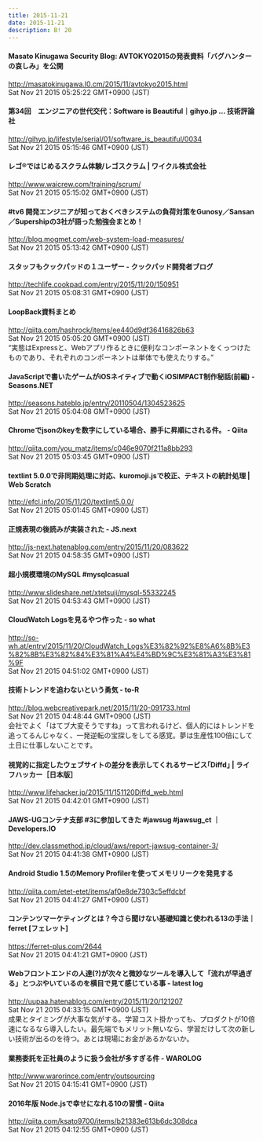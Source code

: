 ```yaml
---
title: 2015-11-21
date: 2015-11-21
description: B! 20
---
```


#### Masato Kinugawa Security Blog: AVTOKYO2015の発表資料「バグハンターの哀しみ」を公開
http://masatokinugawa.l0.cm/2015/11/avtokyo2015.html<br>
Sat Nov 21 2015 05:25:22 GMT+0900 (JST)<br>


#### 第34回　エンジニアの世代交代：Software is Beautiful｜gihyo.jp … 技術評論社
http://gihyo.jp/lifestyle/serial/01/software_is_beautiful/0034<br>
Sat Nov 21 2015 05:15:46 GMT+0900 (JST)<br>


#### レゴ®ではじめるスクラム体験/レゴスクラム | ワイクル株式会社
http://www.waicrew.com/training/scrum/<br>
Sat Nov 21 2015 05:15:02 GMT+0900 (JST)<br>


####   #tv6 開発エンジニアが知っておくべきシステムの負荷対策をGunosy／Sansan／Supershipの3社が語った勉強会まとめ！
http://blog.mogmet.com/web-system-load-measures/<br>
Sat Nov 21 2015 05:13:42 GMT+0900 (JST)<br>


#### スタッフもクックパッドの１ユーザー - クックパッド開発者ブログ
http://techlife.cookpad.com/entry/2015/11/20/150951<br>
Sat Nov 21 2015 05:08:31 GMT+0900 (JST)<br>


#### LoopBack資料まとめ
http://qiita.com/hashrock/items/ee440d9df36416826b63<br>
Sat Nov 21 2015 05:05:20 GMT+0900 (JST)<br>
“実態はExpressと、Webアプリ作るときに便利なコンポーネントをくっつけたものであり、それぞれのコンポーネントは単体でも使えたりする。”


#### JavaScriptで書いたゲームがiOSネイティブで動くiOSIMPACT制作秘話(前編) - Seasons.NET
http://seasons.hateblo.jp/entry/20110504/1304523625<br>
Sat Nov 21 2015 05:04:08 GMT+0900 (JST)<br>


#### Chromeでjsonのkeyを数字にしている場合、勝手に昇順にされる件。 - Qiita
http://qiita.com/you_matz/items/c046e9070f211a8bb293<br>
Sat Nov 21 2015 05:03:45 GMT+0900 (JST)<br>


####                 textlint 5.0.0で非同期処理に対応、kuromoji.jsで校正、テキストの統計処理 | Web Scratch            
http://efcl.info/2015/11/20/textlint5.0.0/<br>
Sat Nov 21 2015 05:01:45 GMT+0900 (JST)<br>


#### 正規表現の後読みが実装された - JS.next
http://js-next.hatenablog.com/entry/2015/11/20/083622<br>
Sat Nov 21 2015 04:58:35 GMT+0900 (JST)<br>


#### 超小規模環境のMySQL #mysqlcasual
http://www.slideshare.net/xtetsuji/mysql-55332245<br>
Sat Nov 21 2015 04:53:43 GMT+0900 (JST)<br>


#### CloudWatch Logsを見るやつ作った - so what
http://so-wh.at/entry/2015/11/20/CloudWatch_Logs%E3%82%92%E8%A6%8B%E3%82%8B%E3%82%84%E3%81%A4%E4%BD%9C%E3%81%A3%E3%81%9F<br>
Sat Nov 21 2015 04:51:02 GMT+0900 (JST)<br>


#### 技術トレンドを追わないという勇気 - to-R
http://blog.webcreativepark.net/2015/11/20-091733.html<br>
Sat Nov 21 2015 04:48:44 GMT+0900 (JST)<br>
会社でよく「はてブ大変そうですね」って言われるけど、個人的にはトレンドを追ってるんじゃなく、一発逆転の宝探しをしてる感覚。夢は生産性100倍にして土日に仕事しないことです。


#### 視覚的に指定したウェブサイトの差分を表示してくれるサービス｢Diffd｣ | ライフハッカー［日本版］
http://www.lifehacker.jp/2015/11/151120Diffd_web.html<br>
Sat Nov 21 2015 04:42:01 GMT+0900 (JST)<br>


#### JAWS-UGコンテナ支部 #3に参加してきた #jawsug #jawsug_ct ｜ Developers.IO
http://dev.classmethod.jp/cloud/aws/report-jawsug-container-3/<br>
Sat Nov 21 2015 04:41:38 GMT+0900 (JST)<br>


#### Android Studio 1.5のMemory Profilerを使ってメモリリークを発見する
http://qiita.com/etet-etet/items/af0e8de7303c5effdcbf<br>
Sat Nov 21 2015 04:41:27 GMT+0900 (JST)<br>


#### コンテンツマーケティングとは？今さら聞けない基礎知識と使われる13の手法｜ferret [フェレット]
https://ferret-plus.com/2644<br>
Sat Nov 21 2015 04:41:21 GMT+0900 (JST)<br>


#### Webフロントエンドの人達(?)が次々と微妙なツールを導入して「流れが早過ぎる」とつぶやいているのを横目で見て感じている事 - latest log
http://uupaa.hatenablog.com/entry/2015/11/20/121207<br>
Sat Nov 21 2015 04:33:15 GMT+0900 (JST)<br>
成果とタイミングが大事な気がする。学習コスト掛かっても、プロダクトが10倍速になるなら導入したい。最先端でもメリット無いなら、学習だけして次の新しい技術が出るのを待つ。あとは現場にお金があるかないか。


#### 業務委託を正社員のように扱う会社が多すぎる件 - WAROLOG
http://www.warorince.com/entry/outsourcing<br>
Sat Nov 21 2015 04:15:41 GMT+0900 (JST)<br>


#### 2016年版 Node.jsで幸せになれる10の習慣 - Qiita
http://qiita.com/ksato9700/items/b21383e613b6dc308dca<br>
Sat Nov 21 2015 04:12:55 GMT+0900 (JST)<br>


